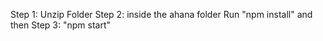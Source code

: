 Step 1: Unzip Folder
Step 2: inside the ahana folder Run "npm install" and then 
Step 3: "npm start"
